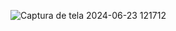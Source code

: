 ![Captura de tela 2024-06-23 121712](https://github.com/LexCode20/Jframe_Bike-Street/assets/169193702/639fdd7e-4462-4275-bda8-1d47701fcb01)
